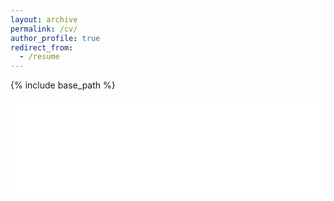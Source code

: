```yaml
---
layout: archive
permalink: /cv/
author_profile: true
redirect_from:
  - /resume
---
```


{% include base_path %}

<embed src="/files/CV (20).pdf" type="application/pdf" width="100%" height="150px" />
